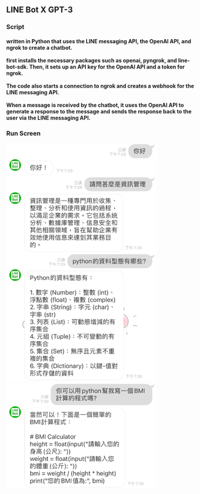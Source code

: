 <h2>LINE Bot X GPT-3 </h2>
<h3>Script</3>
<h4>written in Python that uses the LINE messaging API, the OpenAI API, and ngrok to create a chatbot.<br><br>
first installs the necessary packages such as openai, pyngrok, and line-bot-sdk. Then, it sets up an API key for the OpenAI API and a token for ngrok. <br><br>
The code also starts a connection to ngrok and creates a webhook for the LINE messaging API. <br><br>
When a message is received by the chatbot, it uses the OpenAI API to generate a response to the message and sends the response back to the user via the LINE messaging API.</h4>
<h3>Run Screen </h3>

<img style="display: inline-block;" width="400" src="run screen/run screen2.jpg">
<img style="display: inline-block;" width="400" src="run screen/run screen1.jpg">
